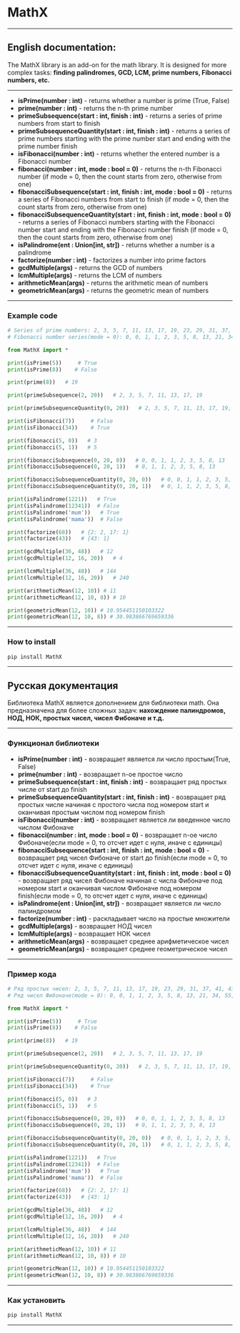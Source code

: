 # MathX
****

## English documentation:
The MathX library is an add-on for the math library. It is designed for more complex tasks: **finding palindromes, GCD, LCM, prime numbers, Fibonacci numbers, etc.**
****

+ **isPrime(number : int)** - returns whether a number is prime (True, False) 
+ **prime(number : int)** - returns the n-th prime number
+ **primeSubsequence(start : int, finish : int)** - returns a series of prime numbers from start to finish
+ **primeSubsequenceQuantity(start : int, finish : int)** - returns a series of prime numbers starting with the prime number start and ending with the prime number finish
+ **isFibonacci(number : int)** - returns whether the entered number is a Fibonacci number
+ **fibonacci(number : int, mode : bool = 0)** - returns the n-th Fibonacci number (if mode = 0, then the count starts from zero, otherwise from one)
+ **fibonacciSubsequence(start : int, finish : int, mode : bool = 0)** - returns a series of Fibonacci numbers from start to finish (if mode = 0, then the count starts from zero, otherwise from one)
+ **fibonacciSubsequenceQuantity(start : int, finish : int, mode : bool = 0)** - returns a series of Fibonacci numbers starting with the Fibonacci number start and ending with the Fibonacci number finish (if mode = 0, then the count starts from zero, otherwise from one)
+ **isPalindrome(ent : Union[int, str])** - returns whether a number is a palindrome
+ **factorize(number : int)** - factorizes a number into prime factors
+ **gcdMultiple(args)** - returns the GCD of numbers
+ **lcmMultiple(args)** - returns the LCM of numbers
+ **arithmeticMean(args)** - returns the arithmetic mean of numbers
+ **geometricMean(args)** - returns the geometric mean of numbers

***

### Example code
```python
# Series of prime numbers: 2, 3, 5, 7, 11, 13, 17, 19, 23, 29, 31, 37, 41, 43, 47, 53, 59, 61, 67
# Fibonacci number series(mode = 0): 0, 0, 1, 1, 2, 3, 5, 8, 13, 21, 34, 55, 89, 144, 233, 377, 610, 987, 1597, 2584

from MathX import *

print(isPrime(5))     # True
print(isPrime(8))    # False

print(prime(8))   # 19

print(primeSubsequence(2, 20))   # 2, 3, 5, 7, 11, 13, 17, 19

print(primeSubsequenceQuantity(0, 20))   # 2, 3, 5, 7, 11, 13, 17, 19, 23, 29, 31, 37, 41, 43, 47, 53, 59, 61, 67

print(isFibonacci(7))     # False
print(isFibonacci(34))    # True

print(fibonacci(5, 0))   # 3
print(fibonacci(5, 1))   # 5

print(fibonacciSubsequence(0, 20, 0))   # 0, 0, 1, 1, 2, 3, 5, 8, 13
print(fibonacciSubsequence(0, 20, 1))   # 0, 1, 1, 2, 3, 5, 8, 13

print(fibonacciSubsequenceQuantity(0, 20, 0))   # 0, 0, 1, 1, 2, 3, 5, 8, 13, 21, 34, 55, 89, 144, 233, 377, 610, 987, 1597, 2584
print(fibonacciSubsequenceQuantity(0, 20, 1))   # 0, 1, 1, 2, 3, 5, 8, 13, 21, 34, 55, 89, 144, 233, 377, 610, 987, 1597, 2584, 4181

print(isPalindrome(1221))   # True
print(isPalindrome(12341))  # False
print(isPalindrome('mum'))   # True
print(isPalindrome('mama'))  # False

print(factorize(68))   # {2: 2, 17: 1}
print(factorize(43))   # {43: 1}

print(gcdMultiple(36, 48))   # 12
print(gcdMultiple(12, 16, 20))   # 4

print(lcmMultiple(36, 48))   # 144
print(lcmMultiple(12, 16, 20))   # 240

print(arithmeticMean(12, 10)) # 11
print(arithmeticMean(12, 10, 8)) # 10

print(geometricMean(12, 10)) # 10.954451150103322
print(geometricMean(12, 10, 8)) # 30.983866769659336
```
***

### How to install
```bash
pip install MathX
```
***

## Русская документация
Библиотека MathX является дополнением для библиотеки math.
Она предназначена для более сложных задач: **нахождение палиндромов,**
**НОД, НОК, простых чисел, чисел Фибоначе и т.д.**
***

### Функционал библиотеки
+ **isPrime(number : int)** - возвращает является ли число простым(True, False)   
+ **prime(number : int)** - возвращает n-ое простое число
+ **primeSubsequence(start : int, finish : int)** - возвращает ряд простых числе от start до finish
+ **primeSubsequenceQuantity(start : int, finish : int)** - возвращает ряд простых числе начиная с простого  числа под номером start и оканчивая простым числом под номером finish
+ **isFibonacci(number : int)** - возвращает является ли введенное число числом Фибоначе
+ **fibonacci(number : int, mode : bool = 0)** - возвращает n-ое число Фибоначе(если mode = 0, то отсчет идет с нуля, иначе с единицы)
+ **fibonacciSubsequence(start : int, finish : int, mode : bool = 0)** - возвращает ряд чисел Фибоначе от start до finish(если mode = 0, то отсчет идет с нуля, иначе с единицы)
+ **fibonacciSubsequenceQuantity(start : int, finish : int, mode : bool = 0)** - возвращает ряд чисел Фибоначе начиная с числа Фибоначе под номером start и оканчивая числом Фибоначе под номером finish(если mode = 0, то отсчет идет с нуля, иначе с единицы)
+ **isPalindrome(ent : Union[int, str])** - возвращает является ли число палиндромом
+ **factorize(number : int)** - раскладывает число на простые множители
+ **gcdMultiple(args)** - возвращает НОД чисел
+ **lcmMultiple(args)** - возвращает НОК чисел
+ **arithmeticMean(args)** - возвращает среднее арифметическое чисел
+ **geometricMean(args)** - возвращает среднее геометрическое чисел
***
### Пример кода
```python
# Ряд простых чисел: 2, 3, 5, 7, 11, 13, 17, 19, 23, 29, 31, 37, 41, 43, 47, 53, 59, 61, 67
# Ряд чисел Фибоначе(mode = 0): 0, 0, 1, 1, 2, 3, 5, 8, 13, 21, 34, 55, 89, 144, 233, 377, 610, 987, 1597, 2584

from MathX import *

print(isPrime(5))     # True
print(isPrime(8))    # False

print(prime(8))   # 19

print(primeSubsequence(2, 20))   # 2, 3, 5, 7, 11, 13, 17, 19

print(primeSubsequenceQuantity(0, 20))   # 2, 3, 5, 7, 11, 13, 17, 19, 23, 29, 31, 37, 41, 43, 47, 53, 59, 61, 67

print(isFibonacci(7))     # False
print(isFibonacci(34))    # True

print(fibonacci(5, 0))   # 3
print(fibonacci(5, 1))   # 5

print(fibonacciSubsequence(0, 20, 0))   # 0, 0, 1, 1, 2, 3, 5, 8, 13
print(fibonacciSubsequence(0, 20, 1))   # 0, 1, 1, 2, 3, 5, 8, 13

print(fibonacciSubsequenceQuantity(0, 20, 0))   # 0, 0, 1, 1, 2, 3, 5, 8, 13, 21, 34, 55, 89, 144, 233, 377, 610, 987, 1597, 2584
print(fibonacciSubsequenceQuantity(0, 20, 1))   # 0, 1, 1, 2, 3, 5, 8, 13, 21, 34, 55, 89, 144, 233, 377, 610, 987, 1597, 2584, 4181

print(isPalindrome(1221))   # True
print(isPalindrome(12341))  # False
print(isPalindrome('mum'))   # True
print(isPalindrome('mama'))  # False

print(factorize(68))   # {2: 2, 17: 1}
print(factorize(43))   # {43: 1}

print(gcdMultiple(36, 48))   # 12
print(gcdMultiple(12, 16, 20))   # 4

print(lcmMultiple(36, 48))   # 144
print(lcmMultiple(12, 16, 20))   # 240

print(arithmeticMean(12, 10)) # 11
print(arithmeticMean(12, 10, 8)) # 10

print(geometricMean(12, 10)) # 10.954451150103322
print(geometricMean(12, 10, 8)) # 30.983866769659336
```
***

### Как установить
```bash
pip install MathX
```
***